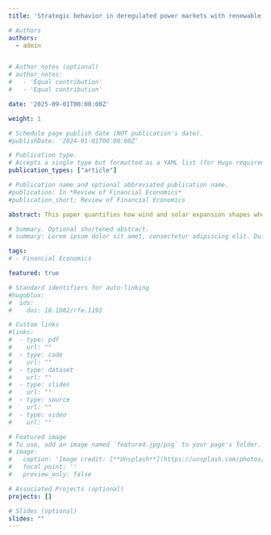 ```yaml
---
title: 'Strategic behavior in deregulated power markets with renewable expansion'

# Authors
authors:
  - admin


# Author notes (optional)
# author_notes:
#   - 'Equal contribution'
#   - 'Equal contribution'

date: '2025-09-01T00:00:00Z'

weight: 1

# Schedule page publish date (NOT publication's date).
#publishDate: '2024-01-01T00:00:00Z'

# Publication type.
# Accepts a single type but formatted as a YAML list (for Hugo requirements).
publication_types: ["article"]

# Publication name and optional abbreviated publication name.
#publication: In *Review of Financial Economics*
#publication_short: Review of Financial Economics

abstract: This paper quantifies how wind and solar expansion shapes wholesale prices, market power, and the profitability of thermal generators. Using data from Alberta’s energy-only market, I build an hourly competitive benchmark from unit-level marginal costs and decompose observed price movements into cost and markup components. I find that wind lowers prices in every hour, with roughly 40 percent of the decline coming from reduced markups. Solar reduces midday prices and markups but raises prices in the morning and evening; about one-third of those increases reflect higher markups as capacity tightens during solar ramp-up and ramp-down periods. Counterfactual capacity additions indicate a shift in value from energy to flexibility; inframarginal rents for low-cost combined-cycle units fall, while scarcity rents concentrate into fewer hours that favor fast-ramping units and storage. Adding zero-marginal-cost supply is therefore not, by itself, a cure for market power. Robust market design, transmission expansion, and flexible resources are essential to keep decarbonizing grids competitive and reliable.

# Summary. Optional shortened abstract.
# summary: Lorem ipsum dolor sit amet, consectetur adipiscing elit. Duis posuere tellus ac convallis placerat. Proin tincidunt magna sed ex sollicitudin condimentum.

tags:
# - Financial Economics

featured: true

# Standard identifiers for auto-linking
#hugoblox:
#  ids:
#    doi: 10.1002/rfe.1192

# Custom links
#links:
#  - type: pdf
#    url: ""
#  - type: code
#    url: ""
#  - type: dataset
#    url: ""
#  - type: slides
#    url: ""
#  - type: source
#    url: ""
#  - type: video
#    url: ""

# Featured image
# To use, add an image named `featured.jpg/png` to your page's folder.
# image:
#   caption: 'Image credit: [**Unsplash**](https://unsplash.com/photos/pLCdAaMFLTE)'
#   focal_point: ''
#   preview_only: false

# Associated Projects (optional)
projects: []

# Slides (optional)
slides: ""
---
```

